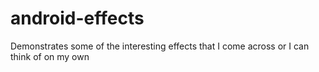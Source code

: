 android-effects
===============

Demonstrates some of the interesting effects that I come across or I can think of on my own
